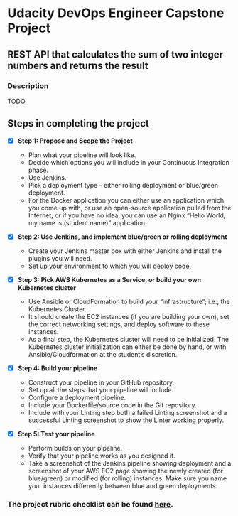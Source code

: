 # Udacity DevOps Engineer Capstone Project

## REST API that calculates the sum of two integer numbers and returns the result

### Description
TODO

## Steps in completing the project

- [x] **Step 1: Propose and Scope the Project**
    - Plan what your pipeline will look like.
    - Decide which options you will include in your Continuous Integration phase.
    - Use Jenkins.
    - Pick a deployment type - either rolling deployment or blue/green deployment.
    - For the Docker application you can either use an application which you come up with, or use an open-source application pulled from the Internet, or if you have no idea, you can use an Nginx “Hello World, my name is (student name)” application.

- [x] **Step 2: Use Jenkins, and implement blue/green or rolling deployment**
    - Create your Jenkins master box with either Jenkins and install the plugins you will need.
    - Set up your environment to which you will deploy code.

- [x] **Step 3: Pick AWS Kubernetes as a Service, or build your own Kubernetes cluster**
    - Use Ansible or CloudFormation to build your “infrastructure”; i.e., the Kubernetes Cluster.
    - It should create the EC2 instances (if you are building your own), set the correct networking settings, and deploy software to these instances.
    - As a final step, the Kubernetes cluster will need to be initialized. The Kubernetes cluster initialization can either be done by hand, or with Ansible/Cloudformation at the student’s discretion.

- [x] **Step 4: Build your pipeline**
    - Construct your pipeline in your GitHub repository.
    - Set up all the steps that your pipeline will include.
    - Configure a deployment pipeline.
    - Include your Dockerfile/source code in the Git repository.
    - Include with your Linting step both a failed Linting screenshot and a successful Linting screenshot to show the Linter working properly.

- [x] **Step 5: Test your pipeline**
    - Perform builds on your pipeline.
    - Verify that your pipeline works as you designed it.
    - Take a screenshot of the Jenkins pipeline showing deployment and a screenshot of your AWS EC2 page showing the newly created (for blue/green) or modified (for rolling) instances. Make sure you name your instances differently between blue and green deployments.

### The project rubric checklist can be found [here](./PROJECT_SPECIFICATION.md).